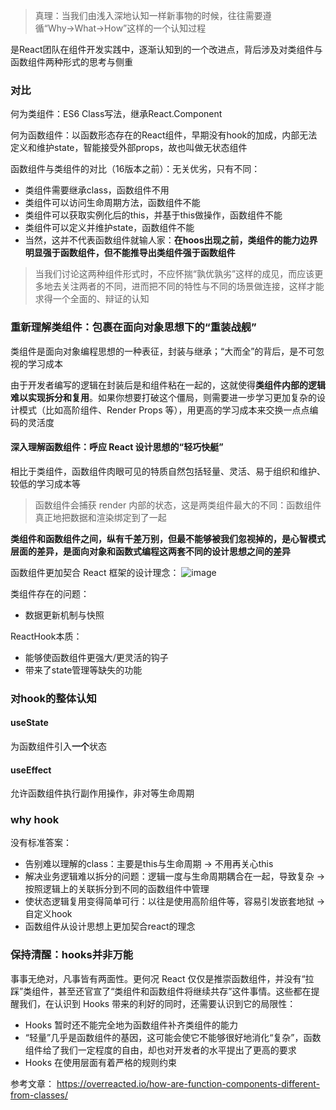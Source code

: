 > 真理：当我们由浅入深地认知一样新事物的时候，往往需要遵循“Why→What→How”这样的一个认知过程

是React团队在组件开发实践中，逐渐认知到的一个改进点，背后涉及对类组件与函数组件两种形式的思考与侧重

### 对比

何为类组件：ES6 Class写法，继承React.Component

何为函数组件：以函数形态存在的React组件，早期没有hook的加成，内部无法定义和维护state，智能接受外部props，故也叫做无状态组件

函数组件与类组件的对比（16版本之前）：无关优劣，只有不同：
- 类组件需要继承class，函数组件不用
- 类组件可以访问生命周期方法，函数组件不能
- 类组件可以获取实例化后的this，并基于this做操作，函数组件不能
- 类组件可以定义并维护state，函数组件不能
- 当然，这并不代表函数组件就输人家：**在hoos出现之前，类组件的能力边界明显强于函数组件，但不能推导出类组件强于函数组件**

> 当我们讨论这两种组件形式时，不应怀揣“孰优孰劣”这样的成见，而应该更多地去关注两者的不同，进而把不同的特性与不同的场景做连接，这样才能求得一个全面的、辩证的认知


### 重新理解类组件：包裹在面向对象思想下的“重装战舰”

类组件是面向对象编程思想的一种表征，封装与继承；“大而全”的背后，是不可忽视的学习成本

由于开发者编写的逻辑在封装后是和组件粘在一起的，这就使得**类组件内部的逻辑难以实现拆分和复用**。如果你想要打破这个僵局，则需要进一步学习更加复杂的设计模式（比如高阶组件、Render Props 等），用更高的学习成本来交换一点点编码的灵活度


#### 深入理解函数组件：呼应 React 设计思想的“轻巧快艇”
相比于类组件，函数组件肉眼可见的特质自然包括轻量、灵活、易于组织和维护、较低的学习成本等

> 函数组件会捕获 render 内部的状态，这是两类组件最大的不同：函数组件真正地把数据和渲染绑定到了一起

**类组件和函数组件之间，纵有千差万别，但最不能够被我们忽视掉的，是心智模式层面的差异，是面向对象和函数式编程这两套不同的设计思想之间的差异**

函数组件更加契合 React 框架的设计理念：
![image](https://user-images.githubusercontent.com/53267289/126266612-c380d56b-fb72-4238-a6bc-4b93d7c9471d.png)

类组件存在的问题：
- 数据更新机制与快照

ReactHook本质：
- 能够使函数组件更强大/更灵活的钩子
- 带来了state管理等缺失的功能


### 对hook的整体认知

#### useState
为函数组件引入**一个**状态

#### useEffect
允许函数组件执行副作用操作，非对等生命周期

### why hook

没有标准答案：
- 告别难以理解的class：主要是this与生命周期 -> 不用再关心this
- 解决业务逻辑难以拆分的问题：逻辑一度与生命周期耦合在一起，导致复杂 -> 按照逻辑上的关联拆分到不同的函数组件中管理
- 使状态逻辑复用变得简单可行：以往是使用高阶组件等，容易引发嵌套地狱 -> 自定义hook
- 函数组件从设计思想上更加契合react的理念

### 保持清醒：hooks并非万能
事事无绝对，凡事皆有两面性。更何况 React 仅仅是推崇函数组件，并没有“拉踩”类组件，甚至还官宣了“类组件和函数组件将继续共存”这件事情。这些都在提醒我们，在认识到 Hooks 带来的利好的同时，还需要认识到它的局限性：
- Hooks 暂时还不能完全地为函数组件补齐类组件的能力
- “轻量”几乎是函数组件的基因，这可能会使它不能够很好地消化“复杂”，函数组件给了我们一定程度的自由，却也对开发者的水平提出了更高的要求
- Hooks 在使用层面有着严格的规则约束



参考文章：
https://overreacted.io/how-are-function-components-different-from-classes/
